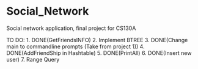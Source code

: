 # Social_Network
Social network application, final project for CS130A

TO DO:
	1. DONE(GetFriendsINFO) 
	2. Implement BTREE
	3. DONE(Change main to commandline prompts (Take from project 1))
	4. DONE(AddFriendShip in Hashtable)
	5. DONE(PrintAll)
	6. DONE(Insert new user)
	7. Range Query 